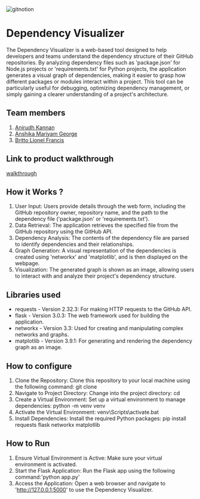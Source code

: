 
![gitnotion](https://github.com/user-attachments/assets/079fdd2e-ba20-4a5b-9801-58448e81d8b9)




# Dependency Visualizer
 The Dependency Visualizer is a web-based tool designed to help developers and teams understand the dependency structure of their GitHub repositories. By analyzing dependency files such as 'package.json' for Node.js projects or 'requirements.txt' for Python projects, the application generates a visual graph of dependencies, making it easier to grasp how different packages or modules interact within a project. This tool can be particularly useful for debugging, optimizing dependency management, or simply gaining a clearer understanding of a project's architecture.
## Team members
1. [Anirudh Kannan](https://github.com/slothrulez)
2. [Anshika Mariyam George](https://github.com/anshikageorge)
3. [Britto Lionel Francis](https://github.com/britto18)
## Link to product walkthrough
[walkthrough](https://youtu.be/zYDdMZ0uVAs)
## How it Works ?
1. User Input: Users provide details through the web form, including the GitHub repository owner, repository name, and the path to the dependency file ('package.json' or 'requirements.txt').
2. Data Retrieval: The application retrieves the specified file from the GitHub repository using the GitHub API.
3. Dependency Analysis: The contents of the dependency file are parsed to identify dependencies and their relationships.
4. Graph Generation: A visual representation of the dependencies is created using 'networkx' and 'matplotlib', and is then displayed on the webpage.
5. Visualization: The generated graph is shown as an image, allowing users to interact with and analyze their project's dependency structure.
## Libraries used
- requests - Version 2.32.3: For making HTTP requests to the GitHub API.
- flask - Version 3.0.3: The web framework used for building the application.
- networkx - Version 3.3: Used for creating and manipulating complex networks and graphs.
- matplotlib - Version 3.9.1: For generating and rendering the dependency graph as an image.
## How to configure
1. Clone the Repository: Clone this repository to your local machine using the following command: git clone <repository-url>
2. Navigate to Project Directory: Change into the project directory: cd <project-directory>
3. Create a Virtual Environment: Set up a virtual environment to manage dependencies: python -m venv venv
4. Activate the Virtual Environment: venv\Scripts\activate.bat
5. Install Dependencies: Install the required Python packages: pip install requests flask networkx matplotlib
## How to Run
1. Ensure Virtual Environment is Active: Make sure your virtual environment is activated.
2. Start the Flask Application: Run the Flask app using the following command:'python app.py'
3. Access the Application: Open a web browser and navigate to 'http://127.0.0.1:5000' to use the Dependency Visualizer.
   
